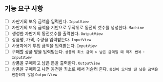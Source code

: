 ## 기능 요구 사항

- [ ] 자판기의 보유 금액을 입력한다. `InputView`
- [ ] 자판기의 보유 금액을 기반으로 무작위로 동전의 갯수를 생성한다. `Machine`
- [ ] 생성한 자판기의 동전갯수를 출력한다. `OutputView`
- [ ] 상품명, 가격, 수량을 입력받는다.  `InputView`
- [ ] 사용자에게 투입 금액을 입력받는다.  `InputView`
- [ ] 구매할 상품 명을 입력받는다. `상품의 최소 금액 > 남은 금액일 때 까지 반복` - `InputView`
- [ ] 상품을 구매하고 남은 돈을 출력한다. `OutputView`
- [ ] 상품을 구매하고 나면 동전을 최소로 해서 거슬러 준다. `동전이 모자랄 땐 남은 금액은 반환하지 않음` `OutputView`